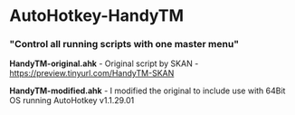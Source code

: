 # AutoHotkey-HandyTM

### "Control all running scripts with one master menu"

**HandyTM-original.ahk** - Original script by SKAN - https://preview.tinyurl.com/HandyTM-SKAN

**HandyTM-modified.ahk** - I modified the original to include use with 64Bit OS running AutoHotkey v1.1.29.01
